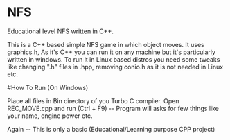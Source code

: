 # NFS
Educational level NFS written in C++.

This is a C++ based simple NFS game in which object moves.
It uses graphics.h, As it's C++ you can run it on any machine but it's particularly written in windows. To run it in Linux based distros you need some tweaks like changing ".h" files in .hpp, removing conio.h as it is not needed in Linux etc.

#How To Run (On Windows)

Place all files in Bin directory of you Turbo C compiler.
Open REC_MOVE.cpp and run (Ctrl + F9) -- Program will asks for few things like your name, engine power etc.

Again -- This is only a basic (Educational/Learning purpose CPP project)

